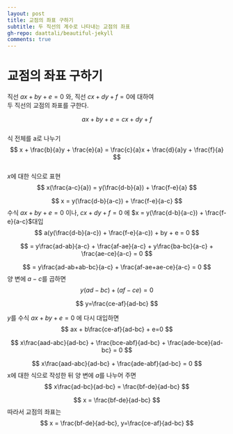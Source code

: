 ```yaml
---
layout: post
title: 교점의 좌표 구하기
subtitle: 두 직선의 계수로 나타내는 교점의 좌표
gh-repo: daattali/beautiful-jekyll
comments: true
---
```



# 교점의 좌표 구하기
직선 $ax + by + e = 0$ 와, 직선 $cx + dy + f = 0$에 대하여  
두 직선의 교점의 좌표를 구한다.  

$$
ax + by + e = cx + dy + f
$$  
식 전체를 a로 나누기  
$$
x + \frac{b}{a}y + \frac{e}{a}  = \frac{c}{a}x + \frac{d}{a}y + \frac{f}{a}
$$  
$x$에 대한 식으로 표현  
$$
x(\frac{a-c}{a}) = y(\frac{d-b}{a}) + \frac{f-e}{a} 
$$  

$$
x = y(\frac{d-b}{a-c}) + \frac{f-e}{a-c}
$$
수식 $ax + by + e=0$ 이나, $cx + dy + f=0$ 에 $x = y(\frac{d-b}{a-c}) + \frac{f-e}{a-c}$대입
$$
a(y(\frac{d-b}{a-c}) + \frac{f-e}{a-c}) + by + e = 0
$$

$$
= y\frac{ad-ab}{a-c} + \frac{af-ae}{a-c} + y\frac{ba-bc}{a-c} + \frac{ae-ce}{a-c} = 0
$$

$$
= y\frac{ad-ab+ab-bc}{a-c} + \frac{af-ae+ae-ce}{a-c} = 0
$$
양 변에 $a-c$를 곱하면
$$
y(ad-bc) + (af-ce) = 0
$$

$$
y=\frac{ce-af}{ad-bc}
$$

$y$를 수식 $ax + by + e=0$ 에 다시 대입하면  
$$
ax + b\frac{ce-af}{ad-bc} + e=0
$$

$$
x\frac{aad-abc}{ad-bc} + \frac{bce-abf}{ad-bc} + \frac{ade-bce}{ad-bc} = 0
$$

$$
x\frac{aad-abc}{ad-bc} + \frac{ade-abf}{ad-bc} = 0
$$
x에 대한 식으로 작성한 뒤 양 변에 $a$를 나누어 주면
$$
x\frac{ad-bc}{ad-bc} = \frac{bf-de}{ad-bc} 
$$

$$
x = \frac{bf-de}{ad-bc}
$$
따라서 교점의 좌표는
$$
x = \frac{bf-de}{ad-bc}, y=\frac{ce-af}{ad-bc}
$$
